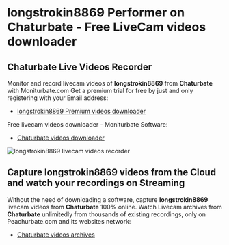# longstrokin8869 Performer on Chaturbate - Free LiveCam videos downloader

## Chaturbate Live Videos Recorder

Monitor and record livecam videos of **longstrokin8869** from **Chaturbate** with Moniturbate.com
Get a premium trial for free by just and only registering with your Email address:
* [longstrokin8869 Premium videos downloader](https://moniturbate.com/request-demo-licence-key.html)

Free livecam videos downloader - Moniturbate Software:
* [Chaturbate videos downloader](https://moniturbate.com/moniturbate-download-software.html)

![longstrokin8869 livecam videos recorder](https://peachurnet.com/templates/moniturbate-software.png)


## Capture longstrokin8869 videos from the Cloud and watch your recordings on Streaming

Without the need of downloading a software, capture **longstrokin8869** livecam videos from **Chaturbate** 100% online.
Watch Livecam archives from **Chaturbate** unlimitedly from thousands of existing recordings, only on Peachurbate.com and its websites network:
* [Chaturbate videos archives](https://peachurnet.com/)
